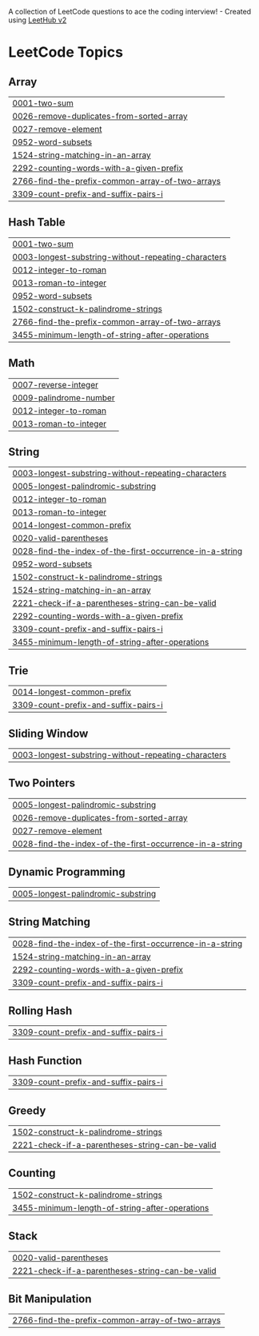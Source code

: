 A collection of LeetCode questions to ace the coding interview! - Created using [LeetHub v2](https://github.com/arunbhardwaj/LeetHub-2.0)
<!---LeetCode Topics Start-->
# LeetCode Topics
## Array
|  |
| ------- |
| [0001-two-sum](https://github.com/abhimanyu-1/LeetCode/tree/master/0001-two-sum) |
| [0026-remove-duplicates-from-sorted-array](https://github.com/abhimanyu-1/LeetCode/tree/master/0026-remove-duplicates-from-sorted-array) |
| [0027-remove-element](https://github.com/abhimanyu-1/LeetCode/tree/master/0027-remove-element) |
| [0952-word-subsets](https://github.com/abhimanyu-1/LeetCode/tree/master/0952-word-subsets) |
| [1524-string-matching-in-an-array](https://github.com/abhimanyu-1/LeetCode/tree/master/1524-string-matching-in-an-array) |
| [2292-counting-words-with-a-given-prefix](https://github.com/abhimanyu-1/LeetCode/tree/master/2292-counting-words-with-a-given-prefix) |
| [2766-find-the-prefix-common-array-of-two-arrays](https://github.com/abhimanyu-1/LeetCode/tree/master/2766-find-the-prefix-common-array-of-two-arrays) |
| [3309-count-prefix-and-suffix-pairs-i](https://github.com/abhimanyu-1/LeetCode/tree/master/3309-count-prefix-and-suffix-pairs-i) |
## Hash Table
|  |
| ------- |
| [0001-two-sum](https://github.com/abhimanyu-1/LeetCode/tree/master/0001-two-sum) |
| [0003-longest-substring-without-repeating-characters](https://github.com/abhimanyu-1/LeetCode/tree/master/0003-longest-substring-without-repeating-characters) |
| [0012-integer-to-roman](https://github.com/abhimanyu-1/LeetCode/tree/master/0012-integer-to-roman) |
| [0013-roman-to-integer](https://github.com/abhimanyu-1/LeetCode/tree/master/0013-roman-to-integer) |
| [0952-word-subsets](https://github.com/abhimanyu-1/LeetCode/tree/master/0952-word-subsets) |
| [1502-construct-k-palindrome-strings](https://github.com/abhimanyu-1/LeetCode/tree/master/1502-construct-k-palindrome-strings) |
| [2766-find-the-prefix-common-array-of-two-arrays](https://github.com/abhimanyu-1/LeetCode/tree/master/2766-find-the-prefix-common-array-of-two-arrays) |
| [3455-minimum-length-of-string-after-operations](https://github.com/abhimanyu-1/LeetCode/tree/master/3455-minimum-length-of-string-after-operations) |
## Math
|  |
| ------- |
| [0007-reverse-integer](https://github.com/abhimanyu-1/LeetCode/tree/master/0007-reverse-integer) |
| [0009-palindrome-number](https://github.com/abhimanyu-1/LeetCode/tree/master/0009-palindrome-number) |
| [0012-integer-to-roman](https://github.com/abhimanyu-1/LeetCode/tree/master/0012-integer-to-roman) |
| [0013-roman-to-integer](https://github.com/abhimanyu-1/LeetCode/tree/master/0013-roman-to-integer) |
## String
|  |
| ------- |
| [0003-longest-substring-without-repeating-characters](https://github.com/abhimanyu-1/LeetCode/tree/master/0003-longest-substring-without-repeating-characters) |
| [0005-longest-palindromic-substring](https://github.com/abhimanyu-1/LeetCode/tree/master/0005-longest-palindromic-substring) |
| [0012-integer-to-roman](https://github.com/abhimanyu-1/LeetCode/tree/master/0012-integer-to-roman) |
| [0013-roman-to-integer](https://github.com/abhimanyu-1/LeetCode/tree/master/0013-roman-to-integer) |
| [0014-longest-common-prefix](https://github.com/abhimanyu-1/LeetCode/tree/master/0014-longest-common-prefix) |
| [0020-valid-parentheses](https://github.com/abhimanyu-1/LeetCode/tree/master/0020-valid-parentheses) |
| [0028-find-the-index-of-the-first-occurrence-in-a-string](https://github.com/abhimanyu-1/LeetCode/tree/master/0028-find-the-index-of-the-first-occurrence-in-a-string) |
| [0952-word-subsets](https://github.com/abhimanyu-1/LeetCode/tree/master/0952-word-subsets) |
| [1502-construct-k-palindrome-strings](https://github.com/abhimanyu-1/LeetCode/tree/master/1502-construct-k-palindrome-strings) |
| [1524-string-matching-in-an-array](https://github.com/abhimanyu-1/LeetCode/tree/master/1524-string-matching-in-an-array) |
| [2221-check-if-a-parentheses-string-can-be-valid](https://github.com/abhimanyu-1/LeetCode/tree/master/2221-check-if-a-parentheses-string-can-be-valid) |
| [2292-counting-words-with-a-given-prefix](https://github.com/abhimanyu-1/LeetCode/tree/master/2292-counting-words-with-a-given-prefix) |
| [3309-count-prefix-and-suffix-pairs-i](https://github.com/abhimanyu-1/LeetCode/tree/master/3309-count-prefix-and-suffix-pairs-i) |
| [3455-minimum-length-of-string-after-operations](https://github.com/abhimanyu-1/LeetCode/tree/master/3455-minimum-length-of-string-after-operations) |
## Trie
|  |
| ------- |
| [0014-longest-common-prefix](https://github.com/abhimanyu-1/LeetCode/tree/master/0014-longest-common-prefix) |
| [3309-count-prefix-and-suffix-pairs-i](https://github.com/abhimanyu-1/LeetCode/tree/master/3309-count-prefix-and-suffix-pairs-i) |
## Sliding Window
|  |
| ------- |
| [0003-longest-substring-without-repeating-characters](https://github.com/abhimanyu-1/LeetCode/tree/master/0003-longest-substring-without-repeating-characters) |
## Two Pointers
|  |
| ------- |
| [0005-longest-palindromic-substring](https://github.com/abhimanyu-1/LeetCode/tree/master/0005-longest-palindromic-substring) |
| [0026-remove-duplicates-from-sorted-array](https://github.com/abhimanyu-1/LeetCode/tree/master/0026-remove-duplicates-from-sorted-array) |
| [0027-remove-element](https://github.com/abhimanyu-1/LeetCode/tree/master/0027-remove-element) |
| [0028-find-the-index-of-the-first-occurrence-in-a-string](https://github.com/abhimanyu-1/LeetCode/tree/master/0028-find-the-index-of-the-first-occurrence-in-a-string) |
## Dynamic Programming
|  |
| ------- |
| [0005-longest-palindromic-substring](https://github.com/abhimanyu-1/LeetCode/tree/master/0005-longest-palindromic-substring) |
## String Matching
|  |
| ------- |
| [0028-find-the-index-of-the-first-occurrence-in-a-string](https://github.com/abhimanyu-1/LeetCode/tree/master/0028-find-the-index-of-the-first-occurrence-in-a-string) |
| [1524-string-matching-in-an-array](https://github.com/abhimanyu-1/LeetCode/tree/master/1524-string-matching-in-an-array) |
| [2292-counting-words-with-a-given-prefix](https://github.com/abhimanyu-1/LeetCode/tree/master/2292-counting-words-with-a-given-prefix) |
| [3309-count-prefix-and-suffix-pairs-i](https://github.com/abhimanyu-1/LeetCode/tree/master/3309-count-prefix-and-suffix-pairs-i) |
## Rolling Hash
|  |
| ------- |
| [3309-count-prefix-and-suffix-pairs-i](https://github.com/abhimanyu-1/LeetCode/tree/master/3309-count-prefix-and-suffix-pairs-i) |
## Hash Function
|  |
| ------- |
| [3309-count-prefix-and-suffix-pairs-i](https://github.com/abhimanyu-1/LeetCode/tree/master/3309-count-prefix-and-suffix-pairs-i) |
## Greedy
|  |
| ------- |
| [1502-construct-k-palindrome-strings](https://github.com/abhimanyu-1/LeetCode/tree/master/1502-construct-k-palindrome-strings) |
| [2221-check-if-a-parentheses-string-can-be-valid](https://github.com/abhimanyu-1/LeetCode/tree/master/2221-check-if-a-parentheses-string-can-be-valid) |
## Counting
|  |
| ------- |
| [1502-construct-k-palindrome-strings](https://github.com/abhimanyu-1/LeetCode/tree/master/1502-construct-k-palindrome-strings) |
| [3455-minimum-length-of-string-after-operations](https://github.com/abhimanyu-1/LeetCode/tree/master/3455-minimum-length-of-string-after-operations) |
## Stack
|  |
| ------- |
| [0020-valid-parentheses](https://github.com/abhimanyu-1/LeetCode/tree/master/0020-valid-parentheses) |
| [2221-check-if-a-parentheses-string-can-be-valid](https://github.com/abhimanyu-1/LeetCode/tree/master/2221-check-if-a-parentheses-string-can-be-valid) |
## Bit Manipulation
|  |
| ------- |
| [2766-find-the-prefix-common-array-of-two-arrays](https://github.com/abhimanyu-1/LeetCode/tree/master/2766-find-the-prefix-common-array-of-two-arrays) |
<!---LeetCode Topics End-->